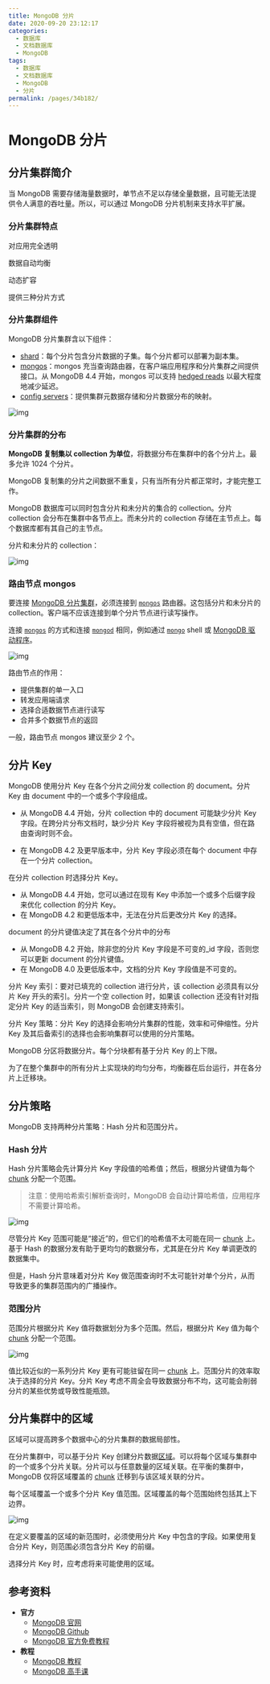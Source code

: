 ```yaml
---
title: MongoDB 分片
date: 2020-09-20 23:12:17
categories: 
  - 数据库
  - 文档数据库
  - MongoDB
tags: 
  - 数据库
  - 文档数据库
  - MongoDB
  - 分片
permalink: /pages/34b182/
---
```


# MongoDB 分片

## 分片集群简介

当 MongoDB 需要存储海量数据时，单节点不足以存储全量数据，且可能无法提供令人满意的吞吐量。所以，可以通过 MongoDB 分片机制来支持水平扩展。

### 分片集群特点

对应用完全透明

数据自动均衡

动态扩容

提供三种分片方式

### 分片集群组件

MongoDB 分片集群含以下组件：

- [shard](https://docs.mongodb.com/manual/core/sharded-cluster-shards/)：每个分片包含分片数据的子集。每个分片都可以部署为副本集。
- [mongos](https://docs.mongodb.com/manual/core/sharded-cluster-query-router/)：mongos 充当查询路由器，在客户端应用程序和分片集群之间提供接口。从 MongoDB 4.4 开始，mongos 可以支持 [hedged reads](https://docs.mongodb.com/manual/core/sharded-cluster-query-router/#mongos-hedged-reads) 以最大程度地减少延迟。
- [config servers](https://docs.mongodb.com/manual/core/sharded-cluster-config-servers/)：提供集群元数据存储和分片数据分布的映射。

![img](https://raw.githubusercontent.com/dunwu/images/dev/snap/20200920210057.svg)

### 分片集群的分布

**MongoDB 复制集以 collection 为单位**，将数据分布在集群中的各个分片上。最多允许 1024 个分片。

MongoDB 复制集的分片之间数据不重复，只有当所有分片都正常时，才能完整工作。

MongoDB 数据库可以同时包含分片和未分片的集合的 collection。分片 collection 会分布在集群中各节点上。而未分片的 collection 存储在主节点上。每个数据库都有其自己的主节点。

分片和未分片的 collection：

![img](https://raw.githubusercontent.com/dunwu/images/dev/snap/20200920212159.svg)

### 路由节点 mongos

要连接 [MongoDB 分片集群](https://docs.mongodb.com/manual/reference/glossary/#term-sharded-cluster)，必须连接到 [`mongos`](https://docs.mongodb.com/manual/reference/glossary/#term-mongos) 路由器。这包括分片和未分片的 collection。客户端不应该连接到单个分片节点进行读写操作。

连接 [`mongos`](https://docs.mongodb.com/manual/reference/program/mongos/#bin.mongos) 的方式和连接 [`mongod`](https://docs.mongodb.com/manual/reference/program/mongod/#bin.mongod) 相同，例如通过 [`mongo`](https://docs.mongodb.com/manual/reference/program/mongo/#bin.mongo) shell 或 [MongoDB 驱动程序](https://docs.mongodb.com/drivers/?jump=docs)。

![img](https://raw.githubusercontent.com/dunwu/images/dev/snap/20200920212157.svg)

路由节点的作用：

- 提供集群的单一入口
- 转发应用端请求
- 选择合适数据节点进行读写
- 合并多个数据节点的返回

一般，路由节点 mongos 建议至少 2 个。

## 分片 Key

MongoDB 使用分片 Key 在各个分片之间分发 collection 的 document。分片 Key 由 document 中的一个或多个字段组成。

- 从 MongoDB 4.4 开始，分片 collection 中的 document 可能缺少分片 Key 字段。在跨分片分布文档时，缺少分片 Key 字段将被视为具有空值，但在路由查询时则不会。

- 在 MongoDB 4.2 及更早版本中，分片 Key 字段必须在每个 document 中存在一个分片 collection。

在分片 collection 时选择分片 Key。

- 从 MongoDB 4.4 开始，您可以通过在现有 Key 中添加一个或多个后缀字段来优化 collection 的分片 Key。
- 在 MongoDB 4.2 和更低版本中，无法在分片后更改分片 Key 的选择。

document 的分片键值决定了其在各个分片中的分布

- 从 MongoDB 4.2 开始，除非您的分片 Key 字段是不可变的\_id 字段，否则您可以更新 document 的分片键值。
- 在 MongoDB 4.0 及更低版本中，文档的分片 Key 字段值是不可变的。

分片 Key 索引：要对已填充的 collection 进行分片，该 collection 必须具有以分片 Key 开头的索引。分片一个空 collection 时，如果该 collection 还没有针对指定分片 Key 的适当索引，则 MongoDB 会创建支持索引。

分片 Key 策略：分片 Key 的选择会影响分片集群的性能，效率和可伸缩性。分片 Key 及其后备索引的选择也会影响集群可以使用的分片策略。

MongoDB 分区将数据分片。每个分块都有基于分片 Key 的上下限。

为了在整个集群中的所有分片上实现块的均匀分布，均衡器在后台运行，并在各分片上迁移块。

## 分片策略

MongoDB 支持两种分片策略：Hash 分片和范围分片。

### Hash 分片

Hash 分片策略会先计算分片 Key 字段值的哈希值；然后，根据分片键值为每个 [chunk](https://docs.mongodb.com/manual/reference/glossary/#term-chunk) 分配一个范围。

> 注意：使用哈希索引解析查询时，MongoDB 会自动计算哈希值，应用程序不需要计算哈希。

![img](https://raw.githubusercontent.com/dunwu/images/dev/snap/20200920213343.svg)

尽管分片 Key 范围可能是“接近”的，但它们的哈希值不太可能在同一 [chunk](https://docs.mongodb.com/manual/reference/glossary/#term-chunk) 上。基于 Hash 的数据分发有助于更均匀的数据分布，尤其是在分片 Key 单调更改的数据集中。

但是，Hash 分片意味着对分片 Key 做范围查询时不太可能针对单个分片，从而导致更多的集群范围内的广播操作。

### 范围分片

范围分片根据分片 Key 值将数据划分为多个范围。然后，根据分片 Key 值为每个 [chunk](https://docs.mongodb.com/manual/reference/glossary/#term-chunk) 分配一个范围。

![img](https://raw.githubusercontent.com/dunwu/images/dev/snap/20200920213345.svg)

值比较近似的一系列分片 Key 更有可能驻留在同一 [chunk](https://docs.mongodb.com/manual/reference/glossary/#term-chunk) 上。范围分片的效率取决于选择的分片 Key。分片 Key 考虑不周全会导致数据分布不均，这可能会削弱分片的某些优势或导致性能瓶颈。

## 分片集群中的区域

区域可以提高跨多个数据中心的分片集群的数据局部性。

在分片集群中，可以基于分片 Key 创建分片数据[区域](https://docs.mongodb.com/manual/reference/glossary/#term-zone)。可以将每个区域与集群中的一个或多个分片关联。分片可以与任意数量的区域关联。在平衡的集群中，MongoDB 仅将区域覆盖的 [chunk](https://docs.mongodb.com/manual/reference/glossary/#term-chunk) 迁移到与该区域关联的分片。

每个区域覆盖一个或多个分片 Key 值范围。区域覆盖的每个范围始终包括其上下边界。

![img](https://raw.githubusercontent.com/dunwu/images/dev/snap/20200920214854.svg)

在定义要覆盖的区域的新范围时，必须使用分片 Key 中包含的字段。如果使用复合分片 Key，则范围必须包含分片 Key 的前缀。

选择分片 Key 时，应考虑将来可能使用的区域。

## 参考资料

- **官方**
  - [MongoDB 官网](https://www.mongodb.com/)
  - [MongoDB Github](https://github.com/mongodb/mongo)
  - [MongoDB 官方免费教程](https://university.mongodb.com/)
- **教程**
  - [MongoDB 教程](https://www.runoob.com/mongodb/mongodb-tutorial.html)
  - [MongoDB 高手课](https://time.geekbang.org/course/intro/100040001)
